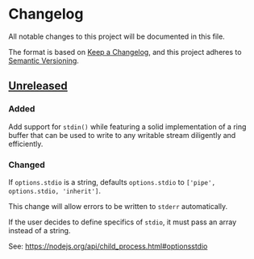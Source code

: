 # Changelog

All notable changes to this project will be documented in this file.

The format is based on [Keep a Changelog](https://keepachangelog.com/en/1.1.0/),
and this project adheres to [Semantic Versioning](https://semver.org/spec/v2.0.0.html).

## [Unreleased]

### Added

Add support for `stdin()` while featuring a solid implementation of a ring buffer that can be used to write to any writable stream diligently and efficiently.

### Changed

If `options.stdio` is a string, defaults `options.stdio` to `['pipe', options.stdio, 'inherit']`.

This change will allow errors to be written to `stderr` automatically.

If the user decides to define specifics of `stdio`, it must pass an array instead of a string.

See: https://nodejs.org/api/child_process.html#optionsstdio

[unreleased]: https://github.com/olivierlacan/keep-a-changelog/compare/v0.1.3...HEAD
[0.1.3]: https://github.com/olivierlacan/keep-a-changelog/compare/v0.1.2...v0.1.3
[0.1.2]: https://github.com/olivierlacan/keep-a-changelog/compare/v0.1.1...v0.1.2
[0.1.1]: https://github.com/olivierlacan/keep-a-changelog/compare/v0.1.0...v0.1.1
[0.1.0]: https://github.com/olivierlacan/keep-a-changelog/compare/v0.0.10...v0.1.0
[0.0.10]: https://github.com/olivierlacan/keep-a-changelog/compare/v0.0.9...v0.0.10
[0.0.9]: https://github.com/olivierlacan/keep-a-changelog/compare/v0.0.8...v0.0.9
[0.0.8]: https://github.com/olivierlacan/keep-a-changelog/compare/v0.0.7...v0.0.8
[0.0.7]: https://github.com/olivierlacan/keep-a-changelog/compare/v0.0.6...v0.0.7
[0.0.6]: https://github.com/olivierlacan/keep-a-changelog/compare/v0.0.5...v0.0.6
[0.0.5]: https://github.com/olivierlacan/keep-a-changelog/releases/tag/v0.0.5
